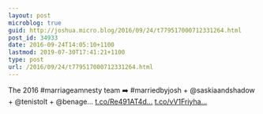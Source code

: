 ```yaml
---
layout: post
microblog: true
guid: http://joshua.micro.blog/2016/09/24/t779517000712331264.html
post_id: 34933
date: 2016-09-24T14:05:10+1100
lastmod: 2019-07-30T17:41:21+1100
type: post
url: /2016/09/24/t779517000712331264.html
---
```

The 2016 #marriageamnesty team ➡️ #marriedbyjosh + @saskiaandshadow + @tenistolt + @benage… [t.co/Re491AT4d...](https://t.co/Re491AT4dM) [t.co/vV1Friyha...](https://t.co/vV1Friyhak)
